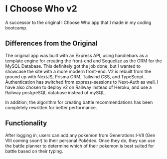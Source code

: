 # I Choose Who v2

A successor to the original I Choose Who app that I made in my coding bootcamp.

## Differences from the Original

The original app was built with an Express API, using handlebars as a template engine for creating the front-end and Sequelize as the ORM for the MySQL Database. This definitely got the job done, but I wanted to showcase the site with a more modern front-end. V2 is rebuilt from the ground up with NextJS, Prisma ORM, Tailwind CSS, and TypeScript. Authentication has switched from express-sessions to Next-Auth as well. I have also chosen to deploy v2 on Railway instead of Heroku, and use a Railway postgreSQL database instead of mySQL.

In addition, the algorithm for creating battle recommendations has been completely rewritten for better performance.

## Functionality

After logging in, users can add any pokemon from Generations I-VII (Gen VIII coming soon!) to their personal Pokédex. Once they do, they can use the battle planner to determine which of their pokemon is best suited for battle based on their typing.


